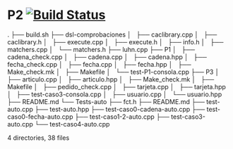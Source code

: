 
# P2 [![Build Status](https://travis-ci.org/KROSF/POO.svg?branch=P2)](https://travis-ci.org/KROSF/POO)
.
├── build.sh
├── dsl-comprobaciones
│   ├── caclibrary.cpp
│   ├── caclibrary.h
│   ├── execute.cpp
│   ├── execute.h
│   ├── info.h
│   ├── matchers.cpp
│   └── matchers.h
├── luhn.cpp
├── P1
│   ├── cadena_check.cpp
│   ├── cadena.cpp
│   ├── cadena.hpp
│   ├── fecha_check.cpp
│   ├── fecha.cpp
│   ├── fecha.hpp
│   ├── Make_check.mk
│   ├── Makefile
│   └── test-P1-consola.cpp
├── P3
│   ├── articulo.cpp
│   ├── articulo.hpp
│   ├── Make_check.mk
│   ├── Makefile
│   ├── pedido_check.cpp
│   ├── tarjeta.cpp
│   ├── tarjeta.hpp
│   ├── test-caso3-consola.cpp
│   ├── usuario.cpp
│   └── usuario.hpp
├── README.md
└── Tests-auto
    ├── fct.h
    ├── README.md
    ├── test-auto.cpp
    ├── test-auto.hpp
    ├── test-caso0-cadena-auto.cpp
    ├── test-caso0-fecha-auto.cpp
    ├── test-caso1-2-auto.cpp
    ├── test-caso3-auto.cpp
    └── test-caso4-auto.cpp

4 directories, 38 files
